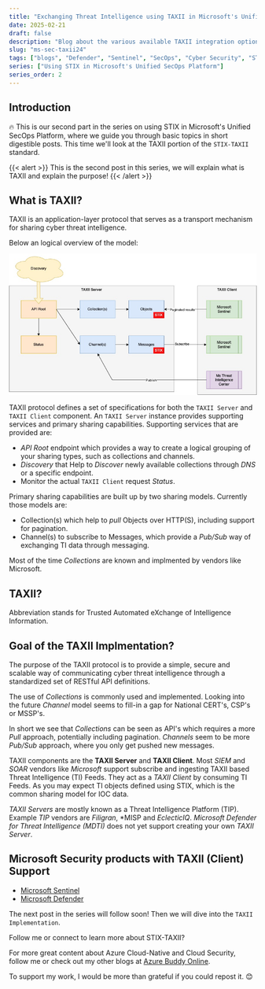 ```yaml
---
title: "Exchanging Threat Intelligence using TAXII in Microsoft's Unified Security Operations Platform"
date: 2025-02-21
draft: false
description: "Blog about the various available TAXII integration options within Microsoft's Unified SecOps Platform products."
slug: "ms-sec-taxii24"
tags: ["blogs", "Defender", "Sentinel", "SecOps", "Cyber Security", "STIX", "TAXII", "Unified"]
series: ["Using STIX in Microsoft's Unified SecOps Platform"]
series_order: 2
---
```


## Introduction

🔥 This is our second part in the series on using STIX in Microsoft's Unified SecOps Platform, where we guide you through basic topics in short digestible posts. This time we'll look at the TAXII portion of the `STIX-TAXII` standard.


{{< alert >}}
This is the second post in this series, we will explain what is TAXII and explain the purpose!
{{< /alert >}}

## What is TAXII?

TAXII is an application-layer protocol that serves as a transport mechanism for sharing cyber threat intelligence.

Below an logical overview of the model:

![TAXII Logical Overview](img/taxii-model.jpg "TAXII Logical Overview")

TAXII protocol defines a set of specifications for both the `TAXII Server` and `TAXII Client` component. An `TAXII Server` instance provides supporting services and primary sharing capabilities. Supporting services that are provided are:

- *API Root* endpoint which provides a way to create a logical grouping of your sharing types, such as collections and channels.
- *Discovery* that Help to *Discover* newly available collections through *DNS* or a specific endpoint.
- Monitor the actual `TAXII Client` request *Status*.

Primary sharing capabilities are built up by two sharing models. Currently those models are:
- Collection(s) which help to *pull* Objects over HTTP(S), including support for pagination.
- Channel(s) to subscribe to Messages, which provide a *Pub/Sub* way of exchanging TI data through messaging.

Most of the time *Collections* are known and implmented by vendors like Microsoft.

## TAXII?

Abbreviation stands for Trusted Automated eXchange of Intelligence Information. 

## Goal of the TAXII Implmentation?

The purpose of the TAXII protocol is to provide a simple, secure and scalable way of communicating cyber threat intelligence through a standardized set of RESTful API definitions.

The use of *Collections* is commonly used and implemented. Looking into the future *Channel* model seems to fill-in a gap for National CERT's, CSP's or MSSP's.

In short we see that *Collections* can be seen as API's which requires a more *Pull* approach, potentially including pagination. *Channels* seem to be more *Pub/Sub* approach, where you only get pushed new messages.

TAXII components are the **TAXII Server** and **TAXII Client**. Most *SIEM* and *SOAR* vendors like *Microsoft* support subscribe and ingesting TAXII based Threat Intelligence (TI) Feeds. They act as a *TAXII Client* by consuming TI Feeds. As you may expect TI objects defined using STIX, which is the common sharing model for IOC data.

*TAXII Servers* are mostly known as a Threat Intelligence Platform (TIP). Example *TIP* vendors are *Filigran*, *MISP and *EclecticIQ*. *Microsoft Defender for Threat Intelligence (MDTI)* does not yet support creating your own *TAXII Server*.



## Microsoft Security products with TAXII (Client) Support

- [Microsoft Sentinel](https://learn.microsoft.com/en-us/azure/sentinel/)
- [Microsoft Defender](https://learn.microsoft.com/en-us/unified-secops-platform/threat-intelligence-overview/)

The next post in the series will follow soon! Then we will dive into the `TAXII Implementation`.

Follow me or connect to learn more about STIX-TAXII?

For more great content about Azure Cloud-Native and Cloud Security, follow me or check out my other blogs at [Azure Buddy Online](https://azurebuddy.online).

To support my work, I would be more than grateful if you could repost it. 😊

